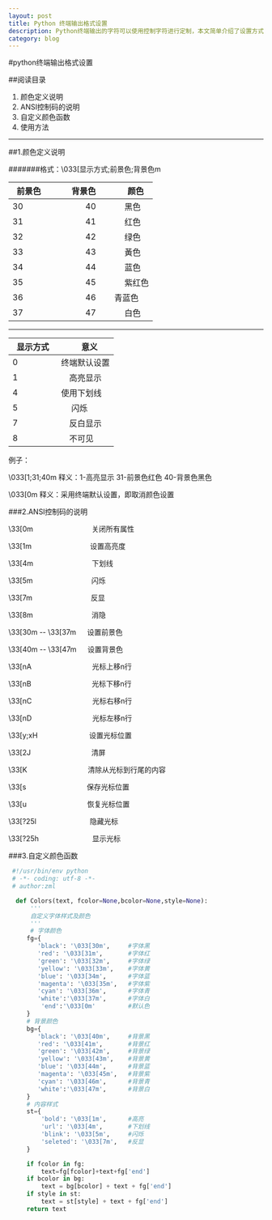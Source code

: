 ```yaml
---
layout: post
title: Python 终端输出格式设置
description: Python终端输出的字符可以使用控制字符进行定制，本文简单介绍了设置方式和格式定义。
category: blog
---
```



#python终端输出格式设置

##阅读目录

1. 颜色定义说明
2. ANSI控制码的说明
3. 自定义颜色函数
4. 使用方法

***

##1.颜色定义说明

#######格式：\033[显示方式;前景色;背景色m




|前景色　|　背景色　|　颜色 |
|-------|---------|-------|
|30 |　　　　40 　|　 黑色|
|31 |　　　　41 　|　 红色|
|32 |　　　　42 　|　 绿色|
|33 |　　　　43 　|　 黃色|
|34 |　　　　44 　|　 蓝色|
|35 |　　　　45 　|　 紫红色|
|36 |　　　　46 　|   青蓝色|
|37 |　　　　47   |　 白色|



---


|显示方式　|　意义|
|--------|--------|
|0 　　　|终端默认设置|
|1 　　　|　高亮显示|
|4 　　  |使用下划线|
|5 　　　|　 闪烁   |
|7 　　　|　反白显示|
|8 　　　|　不可见  |


例子：


\033[1;31;40m 释义：1-高亮显示 31-前景色红色 40-背景色黑色

\033[0m  释义：采用终端默认设置，即取消颜色设置

###2.ANSI控制码的说明

\33[0m 　　　　　　　　关闭所有属性

\33[1m 　　　　　　　　设置高亮度

\33[4m 　　　　　　　　下划线

\33[5m 　　　　　　　　闪烁

\33[7m 　　　　　　　　反显

\33[8m 　　　　　　　　消隐

\33[30m -- \33[37m 　 设置前景色

\33[40m -- \33[47m 　 设置背景色

\33[nA 　　　　　　　　 光标上移n行

\33[nB 　　　　　　　　 光标下移n行

\33[nC 　　　　　　　　 光标右移n行

\33[nD 　　　　　　　　 光标左移n行

\33[y;xH　　　　　　　  设置光标位置

\33[2J 　　　　　　　　  清屏

\33[K 　　　　　　　　   清除从光标到行尾的内容

\33[s 　　　　　　　　   保存光标位置

\33[u 　　　　　　　　   恢复光标位置

\33[?25l 　　　　　　　  隐藏光标

\33[?25h 　　　　　　　 显示光标


###3.自定义颜色函数


```python
 #!/usr/bin/env python
 # -*- coding: utf-8 -*-
 # author:zml

  def Colors(text, fcolor=None,bcolor=None,style=None):
      '''
      自定义字体样式及颜色
      '''
      # 字体颜色
     fg={
        'black': '\033[30m',     #字体黑
        'red': '\033[31m',       #字体红
        'green': '\033[32m',     #字体绿
        'yellow': '\033[33m',    #字体黄
        'blue': '\033[34m',      #字体蓝
        'magenta': '\033[35m',   #字体紫
        'cyan': '\033[36m',      #字体青
        'white':'\033[37m',      #字体白
         'end':'\033[0m'         #默认色
     }
     # 背景颜色
     bg={
        'black': '\033[40m',     #背景黑
        'red': '\033[41m',       #背景红
        'green': '\033[42m',     #背景绿
        'yellow': '\033[43m',    #背景黄
        'blue': '\033[44m',      #背景蓝
        'magenta': '\033[45m',   #背景紫
        'cyan': '\033[46m',      #背景青
        'white':'\033[47m',      #背景白
     }
     # 内容样式
     st={
         'bold': '\033[1m',      #高亮
         'url': '\033[4m',       #下划线
         'blink': '\033[5m',     #闪烁
         'seleted': '\033[7m',   #反显
     }

     if fcolor in fg:
         text=fg[fcolor]+text+fg['end']
     if bcolor in bg:
         text = bg[bcolor] + text + fg['end']
     if style in st:
         text = st[style] + text + fg['end']
     return text
```
